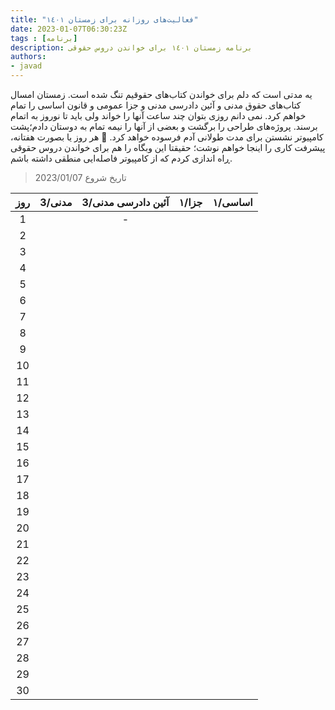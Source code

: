 ```yaml
---
title: "فعالیت‌های روزانه برای زمستان ١٤٠١"
date: 2023-01-07T06:30:23Z
tags : [برنامه]
description: برنامه زمستان ١٤٠١ برای خواندن دروس حقوقی
authors:
- javad
---
```



یه مدتی است که دلم برای خواندن کتاب‌های حقوقیم تنگ شده است. زمستان امسال کتاب‌‌های حقوق مدنی و آئین دادرسی مدنی و جزا عمومی و قانون اساسی را تمام خواهم کرد. نمی دانم روزی بتوان چند ساعت آنها را خواند ولی باید تا نوروز به اتمام برسند. پروژه‌های طراحی را برگشت و بعضی از آنها را نیمه تمام به دوستان دادم؛پشت کامپیوتر نشستن برای مدت طولانی آدم فرسوده خواهد کرد. 🍵 هر روز یا بصورت هفتانه، پیشرفت کاری را اینجا خواهم نوشت؛ حقیقتا این وبگاه را هم برای خواندن دروس حقوقی ڕاه اندازی کردم که از کامپیوتر فاصله‌ایی منطقی داشته باشم.

> تاریخ شروع  2023/01/07  

| روز | مدنی/3 | آئین دادرسی مدنی/3 | جزا/١ | اساسی/١  |
| :----: |  :----: |  :----: | :----: |  :----: |
| 1 |   | - |  |  |
| 2 |   |   |  |  |
| 3 |   |   |  |  |
| 4 |   |   |  |  |
| 5 |   |   |  |  |
| 6 |   |   |  |  |
| 7 |   |   |  |  |
| 8 |   |   |  |  |
| 9 |   |   |  |  |
| 10 |   |   |  |  |
| 11 |   |   |  |  |
| 12 |   |   |  |  |
| 13 |   |   |  |  |
| 14 |   |   |  |  |
| 15 |   |   |  |  |
| 16 |   |   |  |  |
| 17 |   |   |  |  |
| 18 |   |   |  |  |
| 19 |   |   |  |  |
| 20 |   |   |  |  |
| 21 |   |   |  |  |
| 22 |   |   |  |  |
| 23 |   |   |  |  |
| 24 |   |   |  |  |
| 25 |   |   |  |  |
| 26 |   |   |  |  |
| 27 |   |   |  |  |
| 28 |   |   |  |  |
| 29 |   |   |  |  |
| 30 |   |   |  |  |

